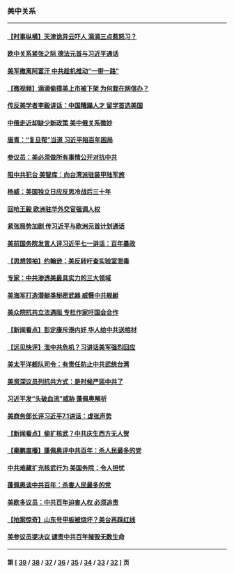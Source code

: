 ### 美中关系
---
#### [【时事纵横】天津诡异云吓人 滴滴三点惹怒习？](../../pages/nf1412576/n13069899.md) 
#### [欧中关系紧张之际 德法元首与习近平通话](../../pages/nf1412576/n13069345.md) 
#### [美军撤离阿富汗 中共趁机推动“一带一路”](../../pages/nf1412576/n13069150.md) 
#### [【微视频】滴滴偷摸美上市被下架 为何栽在网信办？](../../pages/nf1412576/n13069148.md) 
#### [传反美学者李毅讲话：中国糟蹋人才 留学首选美国](../../pages/nf1412576/n13068959.md) 
#### [中俄走近却缺少新政策 美中俄关系微妙](../../pages/nf1412576/n13067468.md) 
#### [唐青：“复旦帮”当道 习近平陷百年困局](../../pages/nf1412576/n13066148.md) 
#### [参议员：美必须做所有事情公开对抗中共](../../pages/nf1412576/n13067296.md) 
#### [阻中共犯台 美智库：向台湾派驻装甲陆军旅](../../pages/nf1412576/n13058971.md) 
#### [杨威：美国独立日应反思冷战后三十年](../../pages/nf1412576/n13067192.md) 
#### [回呛王毅 欧洲驻华外交官强调人权](../../pages/nf1412576/n13067222.md) 
#### [紧张局势加剧 传习近平与欧洲元首计划通话](../../pages/nf1412576/n13067124.md) 
#### [美前国务院发言人评习近平七一讲话：百年暴政](../../pages/nf1412576/n13066986.md) 
#### [【思想领袖】约翰逊：美反转吁查实验室泄毒](../../pages/nf1412576/n13033632.md) 
#### [专家：中共渗透美最具实力的三大领域](../../pages/nf1412576/n13059369.md) 
#### [美海军打造潜艇类秘密武器 威慑中共舰艇](../../pages/nf1412576/n13057023.md) 
#### [美众院抗共立法遇阻 专栏作家吁国会合作](../../pages/nf1412576/n13065784.md) 
#### [【新闻看点】彭定康斥港内奸 华人给中共送棺材](../../pages/nf1412576/n13064230.md) 
#### [【远见快评】泄中共危机？习讲话美军强烈回应](../../pages/nf1412576/n13064269.md) 
#### [美太平洋舰队司令：有责任防止中共武统台湾](../../pages/nf1412576/n13064009.md) 
#### [美资深议员列抗共方式：是时候严惩中共了](../../pages/nf1412576/n13063903.md) 
#### [习近平发“头破血流”威胁 蓬佩奥解析](../../pages/nf1412576/n13063604.md) 
#### [美商务部长评习近平7.1讲话：虚张声势](../../pages/nf1412576/n13062903.md) 
#### [【新闻看点】偷扩核武？中共庆生西方无人贺](../../pages/nf1412576/n13061263.md) 
#### [【秦鹏直播】蓬佩奥评中共百年：杀人民最多的党](../../pages/nf1412576/n13061736.md) 
#### [中共难藏扩充核武行为 美国务院：令人担忧](../../pages/nf1412576/n13061573.md) 
#### [蓬佩奥谈中共百年：杀害人民最多的党](../../pages/nf1412576/n13061271.md) 
#### [美欧多议员：中共百年迫害人权 必须追责](../../pages/nf1412576/n13061062.md) 
#### [【拍案惊奇】山东号甲板被烧坏？美台再踩红线](../../pages/nf1412576/n13060832.md) 
#### [美参议员提决议 谴责中共百年摧毁无数生命](../../pages/nf1412576/n13060723.md) 

---
#### 第 [ [39](./39.md) / [38](./38.md) / [37](./37.md) / [36](./36.md) / [35](./35.md) / [34](./34.md) / [33](./33.md) / [32](./32.md) ] 页
